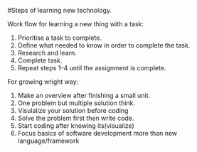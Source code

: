 #Steps of learning new technology.

Work flow for learning a new thing with a task:
1. Prioritise a task to complete.
2. Define what needed to know in order to complete the task.
3. Research and learn.
4. Complete task.
5. Repeat steps 1–4 until the assignment is complete.

For growing wright way:
1. Make an overview after finishing a small unit.
2. One problem but multiple solution think.
3. Visulalize your solution before coding
4. Solve the problem first then write code.
5. Start coding after knowing its(visualize)
6. Focus basics of software development more than new language/framework
